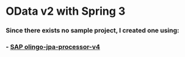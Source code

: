 # OData v2 with Spring 3

### Since there exists no sample project, I created one using:
### - [SAP olingo-jpa-processor-v4](https://github.com/SAP/olingo-jpa-processor-v4)
